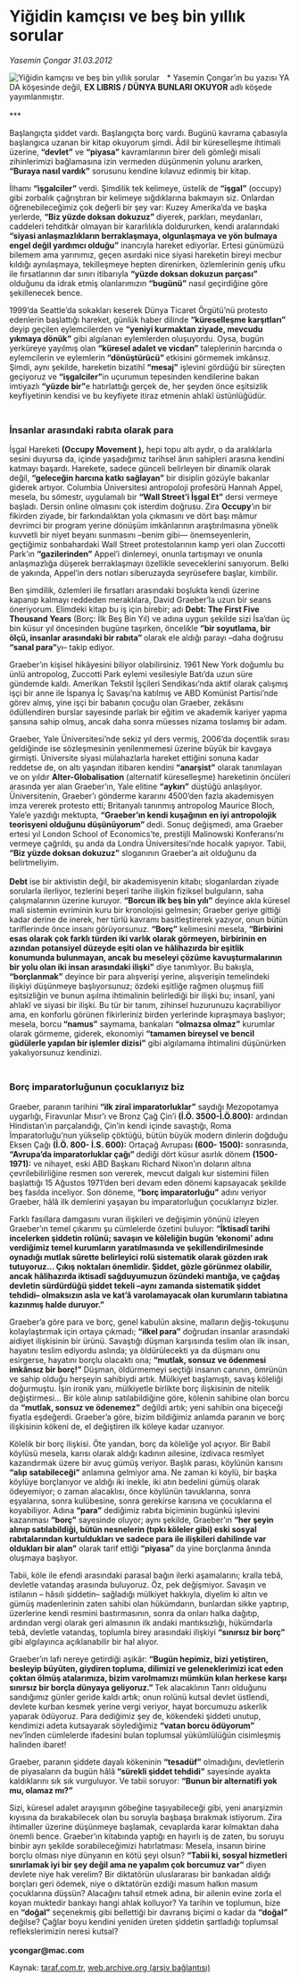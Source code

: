 # Yiğidin kamçısı ve beş bin yıllık sorular

*Yasemin Çongar 31.03.2012*

<div class="yazi"><img align="left" alt="Yiğidin kamçısı ve beş bin yıllık sorular" border="0" src="http://www.taraf.com.tr/fotoraflar/makaleler/yigidin-kamcisi-ve-bes-bin-yillik-sorular_626_orijinal.jpg" style="border-right-width:10px; border-color:#FFFFFF"/><p>* Yasemin Çongar’ın bu yazısı YA DA köşesinde değil, <strong>EX LIBRIS / DÜNYA BUNLARI OKUYOR</strong> adlı köşede yayımlanmıştır.<br/><br/>***</p>
<p>Başlangıçta şiddet vardı. Başlangıçta borç vardı. Bugünü kavrama çabasıyla başlangıca uzanan bir kitap okuyorum şimdi. Âdil bir küreselleşme ihtimali üzerine,<strong> “devlet”</strong> ve <strong>“piyasa”</strong> kavramlarının birer deli gömleği misali zihinlerimizi bağlamasına izin vermeden düşünmenin yolunu ararken, <strong>“Buraya nasıl vardık”</strong> sorusunu kendine kılavuz edinmiş bir kitap.</p>
<p>İlhamı <strong>“işgalciler”</strong> verdi. Şimdilik tek kelimeye, üstelik de <strong>“işgal”</strong> (occupy) gibi zorbalık çağrıştıran bir kelimeye sığdıklarına bakmayın siz. Onlardan öğrenebileceğimiz çok değerli bir şey var: Kuzey Amerika’da ve başka yerlerde, <strong>“Biz yüzde doksan dokuzuz” </strong>diyerek, parkları, meydanları, caddeleri tehditkâr olmayan bir kararlılıkla doldururken, kendi aralarındaki <strong>“siyasi anlaşmazlıkların berraklaşmaya, olgunlaşmaya ve yön bulmaya engel değil yardımcı olduğu”</strong> inancıyla hareket ediyorlar. Ertesi günümüzü bilemem ama yarınımız, geçen asırdaki nice siyasi hareketin bireyi mecbur kıldığı aynılaşmaya, tekilleşmeye hepten direnirken, özlemlerinin geniş ufku ile fırsatlarının dar sınırı itibarıyla <strong>“yüzde doksan dokuzun parçası”</strong> olduğunu da idrak etmiş olanlarımızın <strong>“bugünü”</strong> nasıl geçirdiğine göre şekillenecek bence.</p>
<p>1999’da Seattle’da sokakları keserek Dünya Ticaret Örgütü’nü protesto edenlerin başlattığı hareket, günlük haber dilinde <strong>“küreselleşme karşıtları”</strong> deyip geçilen eylemcilerden ve <strong>“yeniyi kurmaktan ziyade, mevcudu yıkmaya dönük”</strong> gibi algılanan eylemlerden oluşuyordu. Oysa, bugün yerküreye yayılmış olan <strong>“küresel adalet ve vicdan”</strong> taleplerinin harcında o eylemcilerin ve eylemlerin<strong> “dönüştürücü” </strong>etkisini görmemek imkânsız. Şimdi, aynı şekilde, hareketin bizatihî <strong>“mesaj”</strong> işlevini gördüğü bir süreçten geçiyoruz ve <strong>“işgalciler”</strong>in uçurumun tepesinden kendilerine bakan imtiyazlı <strong>“yüzde bir”</strong>e hatırlattığı gerçek de, her şeyden önce eşitsizlik keyfiyetinin kendisi ve bu keyfiyete itiraz etmenin ahlakî üstünlüğüdür.</p>
<h3><br/>İnsanlar arasındaki rabıta olarak para</h3>
<p>İşgal Hareketi <strong>(Occupy Movement ),</strong> hepi topu altı aydır, o da aralıklarla sesini duyursa da, içinde yaşadığımız tarihsel ânın sahipleri arasına kendini katmayı başardı. Harekete, sadece günceli belirleyen bir dinamik olarak değil, <strong>“geleceğin harcına katkı sağlayan”</strong> bir disiplin gözüyle bakanlar giderek artıyor. Columbia Üniversitesi antropoloji profesörü Hannah Appel, mesela, bu sömestr, uygulamalı bir <strong>“Wall Street’i İşgal Et”</strong> dersi vermeye başladı. Dersin online olmasını çok isterdim doğrusu. Zira <strong>Occupy</strong>’ın bir fikirden ziyade, bir farkındalıktan yola çıkmasını ve dört başı mâmur devrimci bir program yerine dönüşüm imkânlarının araştırılmasına yönelik kuvvetli bir niyet beyanı sunmasını –benim gibi— önemseyenlerin, geçtiğimiz sonbahardaki Wall Street protestolarının kamp yeri olan Zuccotti Park’ın <strong>“gazilerinden”</strong> Appel’i dinlemeyi, onunla tartışmayı ve onunla anlaşmazlığa düşerek berraklaşmayı özellikle seveceklerini sanıyorum. Belki de yakında, Appel’in ders notları siberuzayda seyrüsefere başlar, kimbilir.</p>
<p>Ben şimdilik, özlemleri ile fırsatları arasındaki boşlukta kendi üzerine kapanıp kalmayı reddeden meraklılara, David Graeber’la uzun bir seans öneriyorum. Elimdeki kitap bu iş için birebir; adı <strong>Debt: The First Five Thousand Years</strong> (Borç: İlk Beş Bin Yıl) ve adına uygun şekilde sizi İsa’dan üç bin küsur yıl öncesinden bugüne taşırken, öncelikle <strong>“bir soyutlama, bir ölçü, insanlar arasındaki bir rabıta” </strong>olarak ele aldığı parayı –daha doğrusu <strong>“sanal para”</strong>yı– takip ediyor.</p>
<p>Graeber’ın kişisel hikâyesini biliyor olabilirsiniz. 1961 New York doğumlu bu ünlü antropolog, Zuccotti Park eylemi vesilesiyle Batı’da uzun süre gündemde kaldı. Amerikan Tekstil İşçileri Sendikası’nda aktif olarak çalışmış işçi bir anne ile İspanya İç Savaşı’na katılmış ve ABD Komünist Partisi’nde görev almış, yine işçi bir babanın çocuğu olan Graeber, zekâsını ödüllendiren burslar sayesinde parlak bir eğitim ve akademik kariyer yapma şansına sahip olmuş, ancak daha sonra müesses nizama toslamış bir adam.</p>
<p>Graeber, Yale Üniversitesi’nde sekiz yıl ders vermiş, 2006’da doçentlik sırası geldiğinde ise sözleşmesinin yenilenmemesi üzerine büyük bir kavgaya girmişti. Üniversite siyasi mülahazlarla hareket ettiğini sonuna kadar reddetse de, on altı yaşından itibaren kendini<strong> “anarşist”</strong> olarak tanımlayan ve on yıldır <strong>Alter-Globalisation</strong> (alternatif küreselleşme) hareketinin öncüleri arasında yer alan Graeber’ın, Yale elitine <strong>“aykırı”</strong> düştüğü anlaşılıyor. Üniversitenin, Graeber’ı gönderme kararını 4500’den fazla akademisyen imza vererek protesto etti; Britanyalı tanınmış antropolog Maurice Bloch, Yale’e yazdığı mektupta, <strong>“Graeber’ın kendi kuşağının en iyi antropolojik teorisyeni olduğunu düşünüyorum” </strong>dedi. Sonuç değişmedi, ama Graeber ertesi yıl London School of Economics’te, prestijli Malinowski Konferansı’nı vermeye çağrıldı, şu anda da Londra Üniversitesi’nde hocalık yapıyor. Tabii, <strong>“Biz yüzde doksan dokuzuz”</strong> sloganının Graeber’a ait olduğunu da belirtmeliyim.<br/><br/><strong>Debt</strong> ise bir aktivistin değil, bir akademisyenin kitabı; sloganlardan ziyade sorularla ilerliyor, tezlerini beşerî tarihe ilişkin fiziksel bulguların, saha çalışmalarının üzerine kuruyor. <strong>“Borcun ilk beş bin yılı”</strong> deyince akla küresel mali sistemin evriminin kuru bir kronolojisi gelmesin; Graeber geriye gittiği kadar derine de inerek, her türlü kavramı basitleştirerek yazıyor, onun bütün tariflerinde önce insanı görüyorsunuz. <strong>“Borç”</strong> kelimesini mesela, <strong>“Birbirini esas olarak çok farklı türden iki varlık olarak görmeyen, birbirinin en azından potansiyel düzeyde eşiti olan ve hâlihazırda bir eşitlik konumunda bulunmayan, ancak bu meseleyi çözüme kavuşturmalarının bir yolu olan iki insan arasındaki ilişki”</strong> diye tanımlıyor. Bu bakışla,<strong> “borçlanmak”</strong> deyince bir para alışverişi yerine, alışverişin temelindeki ilişkiyi düşünmeye başlıyorsunuz; özdeki eşitliğe rağmen oluşmuş fiilî eşitsizliğin ve bunun aşılma ihtimalinin belirlediği bir ilişki bu; insanî, yani ahlakî ve siyasi bir ilişki. Bu tür bir tanım, zihinsel huzurunuzu kaçırabiliyor ama, en konforlu görünen fikirleriniz birden yerlerinde kıpraşmaya başlıyor; mesela, borcu<strong> “namus”</strong> saymama, bankaları <strong>“olmazsa olmaz”</strong> kurumlar olarak görmeme, giderek, ekonomiyi <strong>“tamamen bireysel ve bencil güdülerle yapılan bir işlemler dizisi”</strong> gibi algılamama ihtimalini düşünürken yakalıyorsunuz kendinizi.</p>
<h3><br/>Borç imparatorluğunun çocuklarıyız biz</h3>
<p>Graeber, paranın tarihini<strong> “ilk ziraî imparatorluklar”</strong> saydığı Mezopotamya uygarlığı, Firavunlar Mısır’ı ve Bronz Çağ Çin’i <strong>(İ.Ö. 3500-İ.Ö.800):</strong> ardından Hindistan’ın parçalandığı, Çin’in kendi içinde savaştığı, Roma İmparatorluğu’nun yükselip çöktüğü, bütün büyük modern dinlerin doğduğu Eksen Çağı <strong>(İ.Ö. 800- İ.S. 600):</strong> Ortaçağ Avrupası <strong>(600- 1500):</strong> sonrasında, <strong>“Avrupa’da imparatorluklar çağı” </strong>dediği dört küsur asırlık dönem <strong>(1500-1971):</strong> ve nihayet, eski ABD Başkanı Richard Nixon’ın doların altına çevrilebilirliğine resmen son vererek, mevcut dalgalı kur sistemini fiilen başlattığı 15 Ağustos 1971’den beri devam eden dönemi kapsayacak şekilde beş fasılda inceliyor. Son döneme,<strong> “borç imparatorluğu”</strong> adını veriyor Graeber, hâlâ ilk demlerini yaşayan bu imparatorluğun çocuklarıyız bizler.</p>
<p>Farklı fasıllara damgasını vuran ilişkileri ve değişimin yönünü izleyen Graeber’ın temel çıkarımı şu cümlelerde özetini buluyor: <strong>“İktisadî tarihi incelerken şiddetin rolünü; savaşın ve köleliğin bugün ‘ekonomi’ adını verdiğimiz temel kurumların yaratılmasında ve şekillendirilmesinde oynadığı mutlak sûrette belirleyici rolü sistematik olarak gözden ırak tutuyoruz... Çıkış noktaları önemlidir. Şiddet, gözle görünmez olabilir, ancak hâlihazırda iktisadî sağduyumuzun özündeki mantığa, ve çağdaş devletin sürdürdüğü şiddet tekeli –aynı zamanda sistematik şiddet tehdidi– olmaksızın asla ve kat’â varolamayacak olan kurumların tabiatına kazınmış halde duruyor.”</strong></p>
<p>Graeber’a göre para ve borç, genel kabulün aksine, malların değiş-tokuşunu kolaylaştırmak için ortaya çıkmadı; <strong>“ilkel para”</strong> doğrudan insanlar arasındaki aidiyet ilişkisinin bir ürünü. Savaştığı düşman karşısında teslim olan ilk insan, hayatını teslim ediyordu aslında; ya öldürülecekti ya da düşmanı onu esirgerse, hayatını borçlu olacaktı ona; <strong>“mutlak, sonsuz ve ödenmesi imkânsız bir borç!”</strong> Düşman, öldürmemeyi seçtiği insanın canının, ömrünün ve sahip olduğu herşeyin sahibiydi artık. Mülkiyet başlamıştı, savaş köleliği doğurmuştu. İşin ironik yanı, mülkiyetle birlikte borç ilişkisinin de nitelik değiştirmesi... Bir köle alınıp satılabildiğine göre, kölenin sahibine olan borcu da <strong>“mutlak, sonsuz ve ödenemez”</strong> değildi artık; yeni sahibin ona biçeceği fiyatla eşdeğerdi. Graeber’a göre, bizim bildiğimiz anlamda paranın ve borç ilişkisinin kökeni de, el değiştiren ilk köleye kadar uzanıyor.</p>
<p>Kölelik bir borç ilişkisi. Öte yandan, borç da köleliğe yol açıyor. Bir Babil köylüsü mesela, karısı olarak aldığı kadının ailesine, izdivaca resmîyet kazandırmak üzere bir avuç gümüş veriyor. Başlık parası, köylünün karısını <strong>“alıp satabileceği”</strong> anlamına gelmiyor ama. Ne zaman ki köylü, bir başka köylüye borçlanıyor ve aldığı iki inekle, iki atın bedelini gümüş olarak ödeyemiyor; o zaman alacaklısı, önce köylünün tavuklarına, sonra eşyalarına, sonra kulübesine, sonra gerekirse karısına ve çocuklarına el koyabiliyor. Adına <strong>“para”</strong> dediğimiz rabıta biçiminin bugünkü işlevini kazanması <strong>“borç”</strong> sayesinde oluyor; aynı şekilde, Graeber’ın <strong>“her şeyin alınıp satılabildiği, bütün nesnelerin (tıpkı köleler gibi) eski sosyal rabıtalarından kurtuldukları ve sadece para ile ilişkileri dahilinde var oldukları bir alan”</strong> olarak tarif ettiği<strong> “piyasa”</strong> da yine borçlanma ânında oluşmaya başlıyor.</p>
<p>Tabii, köle ile efendi arasındaki parasal bağın ilerki aşamalarını; kralla tebâ, devletle vatandaş arasında buluyoruz. Öz, pek değişmiyor. Savaşın ve istilanın – hâsılı şiddetin– sağladığı mülkiyet hakkıyla, diyelim ki altın ve gümüş madenlerinin zaten sahibi olan hükümdarın, bunlardan sikke yaptırıp, üzerlerine kendi resmini bastırmasının, sonra da onları halka dağıtıp, ardından vergi olarak geri almasının ilk andaki mantıksızlığı, hükümdarla tebâ, devletle vatandaş, toplumla birey arasındaki ilişkiyi <strong>“sınırsız bir borç”</strong> gibi algılayınca açıklanabilir bir hal alıyor.</p>
<p>Graeber’ın lafı nereye getirdiği aşikâr:<strong> “Bugün hepimiz, bizi yetiştiren, besleyip büyüten, giydiren topluma, dilimizi ve geleneklerimizi icat eden çoktan ölmüş atalarımıza, bizim varolmamızı mümkün kılan herkese karşı sınırsız bir borçla dünyaya geliyoruz.” </strong>Tek alacaklının Tanrı olduğunu sandığımız günler geride kaldı artık; onun rolünü kutsal devlet üstlendi, devlete kurban kesmek yerine vergi veriyor, hayat borcumuzu askerlik yaparak ödüyoruz. Para dediğimiz şey de, kökendeki şiddeti unutup, kendimizi adeta kutsayarak söylediğimiz <strong>“vatan borcu ödüyorum” </strong>nev’înden cümlelerde ifadesini bulan toplumsal yükümlülüğün cisimleşmiş halinden ibaret!</p>
<p>Graeber, paranın şiddete dayalı kökeninin <strong>“tesadüf”</strong> olmadığını, devletlerin de piyasaların da bugün hâlâ<strong> “sürekli şiddet tehdidi”</strong> sayesinde ayakta kaldıklarını sık sık vurguluyor. Ve tabii soruyor: <strong>“Bunun bir alternatifi yok mu, olamaz mı?”</strong></p>
<p>Sizi, küresel adalet arayışının göbeğine taşıyabileceği gibi, yeni anarşizmin kıyısına da bırakabilecek olan bu soruyla başbaşa bırakmak istiyorum. Zira ihtimaller üzerine düşünmeye başlamak, cevaplarda karar kılmaktan daha önemli bence. Graeber’ın kitabında yaptığı en hayırlı iş de zaten, bu soruyu binbir ayrı şekilde sorabileceğimizi hatırlatması: Mesela, insanın birine borçlu olması niye dünyanın en kötü şeyi olsun? <strong>“Tabii ki, sosyal hizmetleri sınırlamak iyi bir şey değil ama ne yapalım çok borcumuz var”</strong> diyen devlete niye hak verelim? Bir diktatörün uluslararası bir bankadan aldığı borçları geri ödemek, niye o diktatörün ezdiği masum halkın masum çocuklarına düşsün? Alacağını tahsil etmek adına, bir ailenin evine zorla el koyan muktedir bankayı hangi ahlak kolluyor? Ya tarihin ve toplumun, bize en <strong>“doğal”</strong> seçenekmiş gibi bellettiği bir davranış biçimi o kadar da <strong>“doğal”</strong> değilse? Çağlar boyu kendini yeniden üreten şiddetin şartladığı toplumsal reflekslerimizin neresi kutsal?<br/><br/><b>ycongar@mac.com</b></p>
</div>

Kaynak: [taraf.com.tr](http://www.taraf.com.tr/yasemin-congar/makale-yigidin-kamcisi-ve-bes-bin-yillik-sorular.htm), [web.archive.org (arşiv bağlantısı)](http://web.archive.org/web/20131030012506/http://www.taraf.com.tr/yasemin-congar/makale-yigidin-kamcisi-ve-bes-bin-yillik-sorular.htm)
